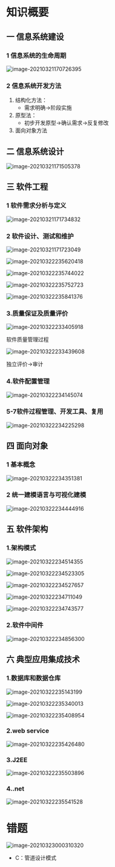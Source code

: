 # 知识概要

## 一 信息系统建设

### 1 信息系统的生命周期

![image-20210321170726395](C:\Users\Administrator\AppData\Roaming\Typora\typora-user-images\image-20210321170726395.png)

### 2 信息系统开发方法

1. 结构化方法：
   - 需求明确->阶段实施
2. 原型法：
   - 初步开发原型->确认需求->反复修改
3. 面向对象方法

## 二 信息系统设计

![image-20210321171505378](C:\Users\Administrator\AppData\Roaming\Typora\typora-user-images\image-20210321171505378.png)

## 三 软件工程

### 1 软件需求分析与定义

![image-20210321171734832](C:\Users\Administrator\AppData\Roaming\Typora\typora-user-images\image-20210321171734832.png)

### 2 软件设计、测试和维护

![image-20210321171723049](C:\Users\Administrator\AppData\Roaming\Typora\typora-user-images\image-20210321171723049.png)

![image-20210322235620418](C:\Users\Administrator\AppData\Roaming\Typora\typora-user-images\image-20210322235620418.png)

![image-20210322235744022](C:\Users\Administrator\AppData\Roaming\Typora\typora-user-images\image-20210322235744022.png)

![image-20210322235752723](C:\Users\Administrator\AppData\Roaming\Typora\typora-user-images\image-20210322235752723.png)

![image-20210322235841376](C:\Users\Administrator\AppData\Roaming\Typora\typora-user-images\image-20210322235841376.png)



### 3.质量保证及质量评价

![image-20210322233405918](C:\Users\Administrator\AppData\Roaming\Typora\typora-user-images\image-20210322233405918.png)

软件质量管理过程

![image-20210322233439608](C:\Users\Administrator\AppData\Roaming\Typora\typora-user-images\image-20210322233439608.png)

独立评价->审计

### 4.软件配置管理

![image-20210322234145074](C:\Users\Administrator\AppData\Roaming\Typora\typora-user-images\image-20210322234145074.png)

### 5-7软件过程管理、开发工具、复用

![image-20210322234225298](C:\Users\Administrator\AppData\Roaming\Typora\typora-user-images\image-20210322234225298.png)

## 四 面向对象

### 1 基本概念

![image-20210322234351381](C:\Users\Administrator\AppData\Roaming\Typora\typora-user-images\image-20210322234351381.png)

### 2 统一建模语言与可视化建模

![image-20210322234444916](C:\Users\Administrator\AppData\Roaming\Typora\typora-user-images\image-20210322234444916.png)

## 五 软件架构

### 1.架构模式

![image-20210322234514355](C:\Users\Administrator\AppData\Roaming\Typora\typora-user-images\image-20210322234514355.png)

![image-20210322234523305](C:\Users\Administrator\AppData\Roaming\Typora\typora-user-images\image-20210322234523305.png)

![image-20210322234527657](C:\Users\Administrator\AppData\Roaming\Typora\typora-user-images\image-20210322234527657.png)

![image-20210322234711049](C:\Users\Administrator\AppData\Roaming\Typora\typora-user-images\image-20210322234711049.png)

![image-20210322234743577](C:\Users\Administrator\AppData\Roaming\Typora\typora-user-images\image-20210322234743577.png)

### 2.软件中间件

![image-20210322234856300](C:\Users\Administrator\AppData\Roaming\Typora\typora-user-images\image-20210322234856300.png)

## 六 典型应用集成技术

### 1.数据库和数据仓库

![image-20210322235143199](C:\Users\Administrator\AppData\Roaming\Typora\typora-user-images\image-20210322235143199.png)

![image-20210322235340013](C:\Users\Administrator\AppData\Roaming\Typora\typora-user-images\image-20210322235340013.png)

![image-20210322235408954](C:\Users\Administrator\AppData\Roaming\Typora\typora-user-images\image-20210322235408954.png)

### 2.web service

![image-20210322235426480](C:\Users\Administrator\AppData\Roaming\Typora\typora-user-images\image-20210322235426480.png)

### 3.J2EE

![image-20210322235503896](C:\Users\Administrator\AppData\Roaming\Typora\typora-user-images\image-20210322235503896.png)

### 4..net

![image-20210322235541528](C:\Users\Administrator\AppData\Roaming\Typora\typora-user-images\image-20210322235541528.png)







# 错题

![image-20210323000310320](C:\Users\Administrator\AppData\Roaming\Typora\typora-user-images\image-20210323000310320.png)

- C：管道设计模式